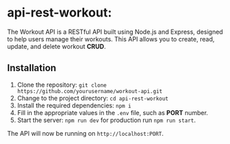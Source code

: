 api-rest-workout:
===
The Workout API is a RESTful API built using Node.js and Express, designed to help users manage their workouts. 
This API allows you to create, read, update, and delete workout **CRUD**.

## Installation

1. Clone the repository: `git clone https://github.com/yourusername/workout-api.git`
2. Change to the project directory: `cd api-rest-workout`
3. Install the required dependencies: `npm i`
4. Fill in the appropriate values in the `.env` file, such as **PORT** number.
5. Start the server: `npm run dev` for production run `npm run start`.

The API will now be running on `http://localhost:PORT`.

